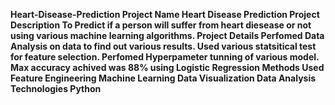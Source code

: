 **Heart-Disease-Prediction
Project Name
Heart Disease Prediction
Project Description
To Predict if a person will suffer from heart diesease or not using various machine learning algorithms.
Project Details
Perfomed Data Analysis on data to find out various results.
Used various statsitical test for feature selection.
Perfomed Hyperpameter tunning of various model.
Max accuracy achived was 88% using Logistic Regression
Methods Used
Feature Engineering
Machine Learning
Data Visualization
Data Analysis
Technologies
Python**
